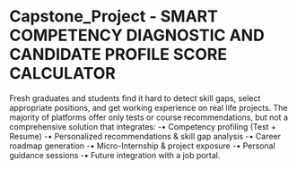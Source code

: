 # Capstone_Project - SMART COMPETENCY DIAGNOSTIC AND CANDIDATE PROFILE SCORE CALCULATOR

Fresh graduates and students find it hard to detect skill gaps, select
appropriate positions, and get working experience on real life projects. The
majority of platforms offer only tests or course recommendations, but not a
comprehensive solution that integrates:
-• Competency profiling (Test + Resume)
-• Personalized recommendations & skill gap analysis
-• Career roadmap generation
-• Micro-Internship & project exposure
-• Personal guidance sessions
-• Future integration with a job portal.




